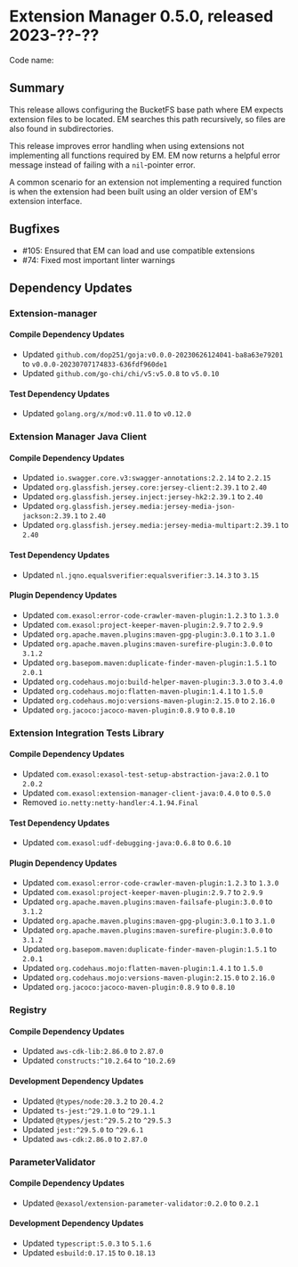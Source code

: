 # Extension Manager 0.5.0, released 2023-??-??

Code name:

## Summary

This release allows configuring the BucketFS base path where EM expects extension files to be located. EM searches this path recursively, so files are also found in subdirectories.

This release improves error handling when using extensions not implementing all functions required by EM. EM now returns a helpful error message instead of failing with a `nil`-pointer error.

A common scenario for an extension not implementing a required function is when the extension had been built using an older version of EM's extension interface.

## Bugfixes

* #105: Ensured that EM can load and use compatible extensions
* #74: Fixed most important linter warnings

## Dependency Updates

### Extension-manager

#### Compile Dependency Updates

* Updated `github.com/dop251/goja:v0.0.0-20230626124041-ba8a63e79201` to `v0.0.0-20230707174833-636fdf960de1`
* Updated `github.com/go-chi/chi/v5:v5.0.8` to `v5.0.10`

#### Test Dependency Updates

* Updated `golang.org/x/mod:v0.11.0` to `v0.12.0`

### Extension Manager Java Client

#### Compile Dependency Updates

* Updated `io.swagger.core.v3:swagger-annotations:2.2.14` to `2.2.15`
* Updated `org.glassfish.jersey.core:jersey-client:2.39.1` to `2.40`
* Updated `org.glassfish.jersey.inject:jersey-hk2:2.39.1` to `2.40`
* Updated `org.glassfish.jersey.media:jersey-media-json-jackson:2.39.1` to `2.40`
* Updated `org.glassfish.jersey.media:jersey-media-multipart:2.39.1` to `2.40`

#### Test Dependency Updates

* Updated `nl.jqno.equalsverifier:equalsverifier:3.14.3` to `3.15`

#### Plugin Dependency Updates

* Updated `com.exasol:error-code-crawler-maven-plugin:1.2.3` to `1.3.0`
* Updated `com.exasol:project-keeper-maven-plugin:2.9.7` to `2.9.9`
* Updated `org.apache.maven.plugins:maven-gpg-plugin:3.0.1` to `3.1.0`
* Updated `org.apache.maven.plugins:maven-surefire-plugin:3.0.0` to `3.1.2`
* Updated `org.basepom.maven:duplicate-finder-maven-plugin:1.5.1` to `2.0.1`
* Updated `org.codehaus.mojo:build-helper-maven-plugin:3.3.0` to `3.4.0`
* Updated `org.codehaus.mojo:flatten-maven-plugin:1.4.1` to `1.5.0`
* Updated `org.codehaus.mojo:versions-maven-plugin:2.15.0` to `2.16.0`
* Updated `org.jacoco:jacoco-maven-plugin:0.8.9` to `0.8.10`

### Extension Integration Tests Library

#### Compile Dependency Updates

* Updated `com.exasol:exasol-test-setup-abstraction-java:2.0.1` to `2.0.2`
* Updated `com.exasol:extension-manager-client-java:0.4.0` to `0.5.0`
* Removed `io.netty:netty-handler:4.1.94.Final`

#### Test Dependency Updates

* Updated `com.exasol:udf-debugging-java:0.6.8` to `0.6.10`

#### Plugin Dependency Updates

* Updated `com.exasol:error-code-crawler-maven-plugin:1.2.3` to `1.3.0`
* Updated `com.exasol:project-keeper-maven-plugin:2.9.7` to `2.9.9`
* Updated `org.apache.maven.plugins:maven-failsafe-plugin:3.0.0` to `3.1.2`
* Updated `org.apache.maven.plugins:maven-gpg-plugin:3.0.1` to `3.1.0`
* Updated `org.apache.maven.plugins:maven-surefire-plugin:3.0.0` to `3.1.2`
* Updated `org.basepom.maven:duplicate-finder-maven-plugin:1.5.1` to `2.0.1`
* Updated `org.codehaus.mojo:flatten-maven-plugin:1.4.1` to `1.5.0`
* Updated `org.codehaus.mojo:versions-maven-plugin:2.15.0` to `2.16.0`
* Updated `org.jacoco:jacoco-maven-plugin:0.8.9` to `0.8.10`

### Registry

#### Compile Dependency Updates

* Updated `aws-cdk-lib:2.86.0` to `2.87.0`
* Updated `constructs:^10.2.64` to `^10.2.69`

#### Development Dependency Updates

* Updated `@types/node:20.3.2` to `20.4.2`
* Updated `ts-jest:^29.1.0` to `^29.1.1`
* Updated `@types/jest:^29.5.2` to `^29.5.3`
* Updated `jest:^29.5.0` to `^29.6.1`
* Updated `aws-cdk:2.86.0` to `2.87.0`

### ParameterValidator

#### Compile Dependency Updates

* Updated `@exasol/extension-parameter-validator:0.2.0` to `0.2.1`

#### Development Dependency Updates

* Updated `typescript:5.0.3` to `5.1.6`
* Updated `esbuild:0.17.15` to `0.18.13`
